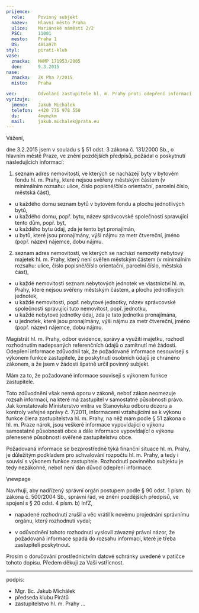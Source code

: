 ```yaml
---
prijemce: 
  role:     Povinný subjekt
  nazev:    Hlavní město Praha
  ulice:    Mariánské náměstí 2/2
  PSC:      11001
  mesto:    Praha 1
  DS:       48ia97h
styl:       pirati-klub
vase:
  znacka:   MHMP 171953/2005
  den:      9.3.2015
nase:
  znacka:   ZK Pha 7/2015
  misto:    Praha

vec:        Odvolání zastupitele hl. m. Prahy proti odepření informací
vyrizuje:   
  jmeno:    Jakub Michálek
  telefon:  +420 775 978 550
  ds:       4memzkm
  mail:     jakub.michalek@praha.eu
---
```


Vážení,

dne 3.2.2015 jsem v souladu s § 51 odst. 3 zákona č. 131/2000 Sb., o hlavním městě Praze, ve znění pozdějších předpisů, požádal o poskytnutí následujících informací:

1. seznam adres nemovitostí, ve kterých se nacházejí byty v bytovém fondu hl. m. Prahy, které nejsou svěřeny městským částem (v minimálním rozsahu: ulice, číslo popisné/číslo orientační, parcelní číslo, městská část),
  * u každého domu seznam bytů v bytovém fondu a plochu jednotlivých bytů,
  * u každého domu, popř. bytu, název správcovské společnosti spravující tento dům, popř. byt,
  * u každého bytu údaj, zda je tento byt pronajímán,
  * u bytů, které jsou pronajímány, výši nájmu za metr čtvereční, jméno (popř. název) nájemce, dobu nájmu.

2. seznam adres nemovitostí, ve kterých se nachází nemovitý nebytový majetek hl. m. Prahy, který není svěřen městským částem (v minimálním rozsahu: ulice, číslo popisné/číslo orientační, parcelní číslo, městská část),
  * u každé nemovitosti seznam nebytových jednotek ve vlastnictví hl. m. Prahy, které nejsou svěřeny městským částem, a plochu jednotlivých jednotek,
  * u každé nemovitosti, popř. nebytové jednotky, název správcovské společnosti spravující tuto nemovitost, popř. jednotku,
  * u každé nebytové jednotky údaj, zda je tato jednotka pronajímána,
  * u jednotek, které jsou pronajímány, výši nájmu za metr čtvereční, jméno (popř. název) nájemce, dobu nájmu.

Magistrát hl. m. Prahy, odbor evidence, správy a využití majetku, rozhodl rozhodnutím nadepsaných referenčních údajů o zamítnutí mé žádosti. Odepření informace zdůvodnil tak, že požadované informace nesouvisejí s výkonem funkce zastupitele, že poskytnutí osobních údajů je chráněno zákonem, a že jsem v žádosti špatně určil povinný subjekt.

Mám za to, že požadované informace souvisejí s výkonem funkce zastupitele. 

Toto zdůvodnění však nemá oporu v zákoně, neboť zákon neomezuje rozsah informací, na které má zastupitel v samostatné působnosti právo.
Jak konstatovalo Ministerstvo vnitra ve Stanovisku
odboru dozoru a kontroly veřejné správy č. 7/2011,
informacemi vztahujícími se k výkonu funkce člena zastupitelstva hl. m. Prahy, na něž
mám podle § 51 zákona o hl. m. Praze nárok, jsou veškeré informace
vypovídající o výkonu samostatné působnosti obce a dále informace vypovídající
o výkonu přenesené působnosti svěřené zastupitelstvu obce. 

Požadovaná informace se bezprostředně týká finanční situace hl. m. Prahy, je důležitým podkladem pro schvalování rozpočtu hl. m. Prahy, a tedy i souvisí s výkonem funkce zastupitele. Rozhodnutí povinného subjektu je tedy nezákonné, neboť není dán důvod odepření informace.

\newpage

Navrhuji, aby nadřízený správní orgán postupem podle § 90 odst. 1 písm. b) zákona č. 500/2004 Sb., správní řád, ve znění pozdějších předpisů, ve spojení s § 20 odst. 4 písm. b) InfZ,

* napadené rozhodnutí zrušil a věc vrátil k novému projednání správnímu orgánu, který rozhodnutí vydal; 

* v odůvodnění tohoto rozhodnutí vyslovil závazný právní názor, že požadovaná informace spadá do rozsahu informací, které je třeba zastupiteli poskytnout.

Prosím o doručování prostřednictvím datové schránky uvedené v patičce tohoto dopisu. Předem děkuji za Vaši vstřícnost.

---
podpis: 
  - Mgr. Bc. Jakub Michálek
  - předseda klubu Pirátů
  - zastupitelstvo hl. m. Prahy
...
